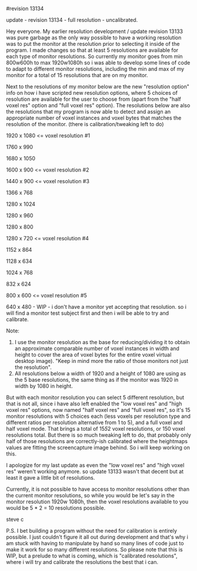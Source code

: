 #revision 13134

update - revision 13134 - full resolution - uncalibrated.

Hey everyone. My earlier resolution development / update revision 13133 was pure garbage as the only way possible to have a working resolution was to put the monitor at the resolution prior to selecting it inside of the program. I made changes so that at least 5 resolutions are available for each type of monitor resolutions. So currently my monitor goes from min 800w600h to max 1920w1080h so i was able to develop some lines of code to adapt to different monitor resolutions, including the min and max of my monitor for a total of 15 resolutions that are on my monitor.

Next to the resolutions of my monitor below are the new "resolution option" info on how i have scripted new resolution options, where 5 choices of resolution are available for the user to choose from (apart from the "half voxel res" option and "full voxel res" option). The resolutions below are also the resolutions that my program is now able to detect and assign an appropriate number of voxel instances and voxel bytes that matches the resolution of the monitor. (there is calibration/tweaking left to do)

1920 x 1080 <= voxel resolution #1

1760 x 990

1680 x 1050

1600 x 900 <= voxel resolution #2 

1440 x 900 <= voxel resolution #3

1366 x 768

1280 x 1024

1280 x 960

1280 x 800

1280 x 720 <= voxel resolution #4 

1152 x 864

1128 x 634

1024 x 768

832 x 624

800 x 600 <= voxel resolution #5

640 x 480 - WIP - i don't have a monitor yet accepting that resolution. so i will find a monitor test subject first and then i will be able to try and calibrate.

Note: 

1. I use the monitor resolution as the base for reducing/dividing it to obtain an approximate comparable number of voxel instances in width and height to cover the area of voxel bytes for the entire voxel virtual desktop image). "Keep in mind more the ratio of those monitors not just the resolution".
2. All resolutions below a width of 1920 and a height of 1080 are using as the 5 base resolutions, the same thing as if the monitor was 1920 in width by 1080 in height.

But with each monitor resolution you can select 5 different resolution, but that is not all, since i have also left enabled the "low voxel res" and "high voxel res" options, now named "half voxel res" and "full voxel res", so it's 15 monitor resolutions with 5 choices each (less voxels per resolution type and different ratios per resolution alternative from 1 to 5), and a full voxel and half voxel mode. That brings a total of 15*5*2 voxel resolutions, or 150 voxel resolutions total. But there is so much tweaking left to do, that probably only half of those resolutions are correctly-ish calibrated where the heightmaps values are fitting the screencapture image behind. So i will keep working on this.

I apologize for my last update as even the "low voxel res" and "high voxel res" weren't working anymore. so update 13133 wasn't that decent but at least it gave a little bit of resolutions.

Currently, it is not possible to have access to monitor resolutions other than the current monitor resolutions, so while you would be let's say in the monitor resolution 1920w 1080h, then the voxel resolutions available to you would be 5 * 2 = 10 resolutions possible.

steve c

P.S. I bet building a program without the need for calibration is entirely possible. I just couldn't figure it all out during development and that's why i am stuck with having to manipulate by hand so many lines of code just to make it work for so many different resolutions. So please note that this is WIP, but a prelude to what is coming, which is "calibrated resolutions", where i will try and calibrate the resolutions the best that i can.
